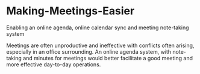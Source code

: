# Making-Meetings-Easier
Enabling an online agenda, online calendar sync and meeting note-taking system


Meetings are often unproductive and ineffective with conflicts often arising, especially in an office surrounding.
An online agenda system, with note-taking and minutes for meetings would better facilitate a good meeting and more effective day-to-day operations.
